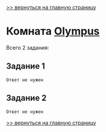 [>> вернуться на главную страницу](https://github.com/BEPb/tryhackme/blob/master/README.md)

# Комната [Olympus](https://tryhackme.com/r/room/olympusroom) 

Всего 2 задания:
## Задание 1

```commandline
Ответ не нужен
```

## Задание 2

```commandline
Ответ не нужен
```


[>> вернуться на главную страницу](https://github.com/BEPb/tryhackme/blob/master/README.md)